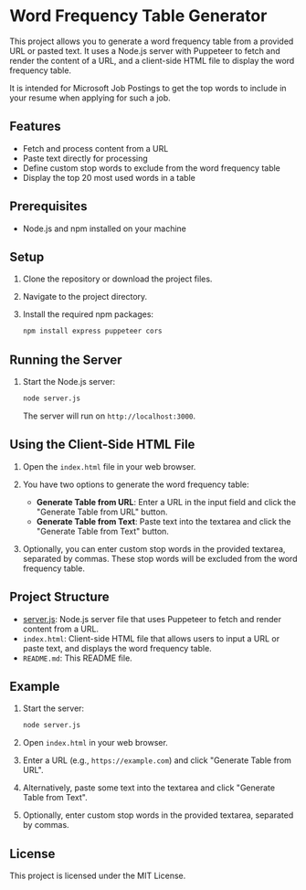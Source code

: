 # Word Frequency Table Generator

This project allows you to generate a word frequency table from a provided URL or pasted text. It uses a Node.js server with Puppeteer to fetch and render the content of a URL, and a client-side HTML file to display the word frequency table.

It is intended for Microsoft Job Postings to get the top words to include in your resume when applying for such a job.

## Features

- Fetch and process content from a URL
- Paste text directly for processing
- Define custom stop words to exclude from the word frequency table
- Display the top 20 most used words in a table

## Prerequisites

- Node.js and npm installed on your machine

## Setup

1. Clone the repository or download the project files.

2. Navigate to the project directory.

3. Install the required npm packages:

    ```sh
    npm install express puppeteer cors
    ```

## Running the Server

1. Start the Node.js server:

    ```sh
    node server.js
    ```

    The server will run on `http://localhost:3000`.

## Using the Client-Side HTML File

1. Open the `index.html` file in your web browser.

2. You have two options to generate the word frequency table:
    - **Generate Table from URL**: Enter a URL in the input field and click the "Generate Table from URL" button.
    - **Generate Table from Text**: Paste text into the textarea and click the "Generate Table from Text" button.

3. Optionally, you can enter custom stop words in the provided textarea, separated by commas. These stop words will be excluded from the word frequency table.

## Project Structure

- [server.js](http://_vscodecontentref_/0): Node.js server file that uses Puppeteer to fetch and render content from a URL.
- `index.html`: Client-side HTML file that allows users to input a URL or paste text, and displays the word frequency table.
- `README.md`: This README file.

## Example

1. Start the server:

    ```sh
    node server.js
    ```

2. Open `index.html` in your web browser.

3. Enter a URL (e.g., `https://example.com`) and click "Generate Table from URL".

4. Alternatively, paste some text into the textarea and click "Generate Table from Text".

5. Optionally, enter custom stop words in the provided textarea, separated by commas.

## License

This project is licensed under the MIT License.
